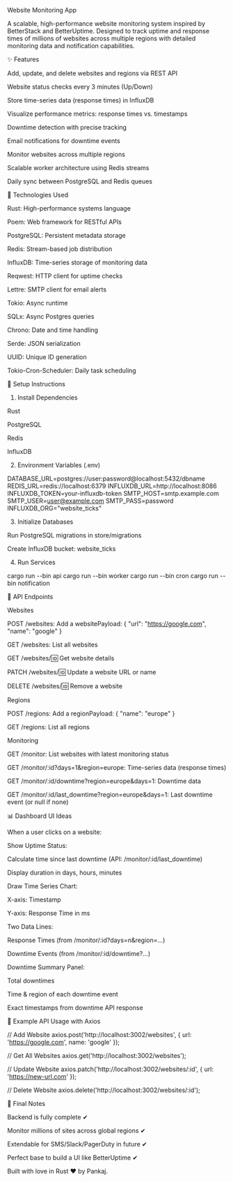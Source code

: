 Website Monitoring App

A scalable, high-performance website monitoring system inspired by BetterStack and BetterUptime. Designed to track uptime and response times of millions of websites across multiple regions with detailed monitoring data and notification capabilities.

✨ Features

Add, update, and delete websites and regions via REST API

Website status checks every 3 minutes (Up/Down)

Store time-series data (response times) in InfluxDB

Visualize performance metrics: response times vs. timestamps

Downtime detection with precise tracking

Email notifications for downtime events

Monitor websites across multiple regions

Scalable worker architecture using Redis streams

Daily sync between PostgreSQL and Redis queues

🧰 Technologies Used

Rust: High-performance systems language

Poem: Web framework for RESTful APIs

PostgreSQL: Persistent metadata storage

Redis: Stream-based job distribution

InfluxDB: Time-series storage of monitoring data

Reqwest: HTTP client for uptime checks

Lettre: SMTP client for email alerts

Tokio: Async runtime

SQLx: Async Postgres queries

Chrono: Date and time handling

Serde: JSON serialization

UUID: Unique ID generation

Tokio-Cron-Scheduler: Daily task scheduling

🚀 Setup Instructions

1. Install Dependencies

Rust

PostgreSQL

Redis

InfluxDB

2. Environment Variables (.env)

DATABASE_URL=postgres://user:password@localhost:5432/dbname
REDIS_URL=redis://localhost:6379
INFLUXDB_URL=http://localhost:8086
INFLUXDB_TOKEN=your-influxdb-token
SMTP_HOST=smtp.example.com
SMTP_USER=user@example.com
SMTP_PASS=password
INFLUXDB_ORG="website_ticks"

3. Initialize Databases

Run PostgreSQL migrations in store/migrations

Create InfluxDB bucket: website_ticks

4. Run Services

cargo run --bin api
cargo run --bin worker
cargo run --bin cron
cargo run --bin notification

🔗 API Endpoints

Websites

POST /websites: Add a websitePayload: { "url": "https://google.com", "name": "google" }

GET /websites: List all websites

GET /websites/:id: Get website details

PATCH /websites/:id: Update a website URL or name

DELETE /websites/:id: Remove a website

Regions

POST /regions: Add a regionPayload: { "name": "europe" }

GET /regions: List all regions

Monitoring

GET /monitor: List websites with latest monitoring status

GET /monitor/:id?days=1&region=europe: Time-series data (response times)

GET /monitor/:id/downtime?region=europe&days=1: Downtime data

GET /monitor/:id/last_downtime?region=europe&days=1: Last downtime event (or null if none)

📊 Dashboard UI Ideas

When a user clicks on a website:

Show Uptime Status:

Calculate time since last downtime (API: /monitor/:id/last_downtime)

Display duration in days, hours, minutes

Draw Time Series Chart:

X-axis: Timestamp

Y-axis: Response Time in ms

Two Data Lines:

Response Times (from /monitor/:id?days=n&region=...)

Downtime Events (from /monitor/:id/downtime?...)

Downtime Summary Panel:

Total downtimes

Time & region of each downtime event

Exact timestamps from downtime API response

📅 Example API Usage with Axios

// Add Website
axios.post('http://localhost:3002/websites', {
  url: 'https://google.com',
  name: 'google'
});

// Get All Websites
axios.get('http://localhost:3002/websites');

// Update Website
axios.patch('http://localhost:3002/websites/:id', {
  url: 'https://new-url.com'
});

// Delete Website
axios.delete('http://localhost:3002/websites/:id');

🚧 Final Notes

Backend is fully complete ✔

Monitor millions of sites across global regions ✔

Extendable for SMS/Slack/PagerDuty in future ✔

Perfect base to build a UI like BetterUptime ✔

Built with love in Rust ❤️ by Pankaj.
